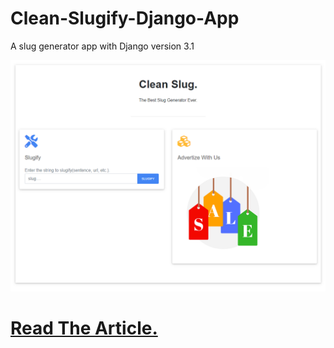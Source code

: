 # Clean-Slugify-Django-App
A slug generator app with Django version 3.1 

![](screenshot.PNG)

# [Read The Article.](https://justpython.io/blog/build-a-simple-web-app-with-django31-free-deployment-on-heroku-2020/)
